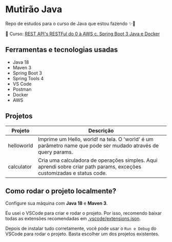 # Mutirão Java

Repo de estudos para o curso de Java que estou fazendo ✨📝

🔗 Curso: [REST API's RESTFul do 0 à AWS c. Spring Boot 3 Java e Docker](https://www.udemy.com/course/restful-apis-do-0-a-nuvem-com-springboot-e-docker)

## Ferramentas e tecnologias usadas

- Java 18
- Maven 3
- Spring Boot 3
- Spring Tools 4
- VS Code
- Postman
- Docker
- AWS

## Projetos

| Projeto | Descrição |
|---------|-----------|
|helloworld| Imprime um Hello, world! na tela. O 'world' é um parâmetro name que pode ser mudado através de query params.|
|calculator| Cria uma calculadora de operações simples. Aqui aprendi sobre criar path params, exceções customizadas e status code.|

## Como rodar o projeto localmente?

Configure sua máquina com **Java 18** e **Maven 3**.

Eu usei o VSCode para criar e rodar o projeto. Por isso, recomendo baixar todas as extensões recomendadas em [.vscode/extensions.json](.vscode/extensions.json).

Depois de instalar tudo corretamente, você pode usar o `Run e Debug` do VSCode para rodar o projeto. Basta escolher um dos projetos existentes.

